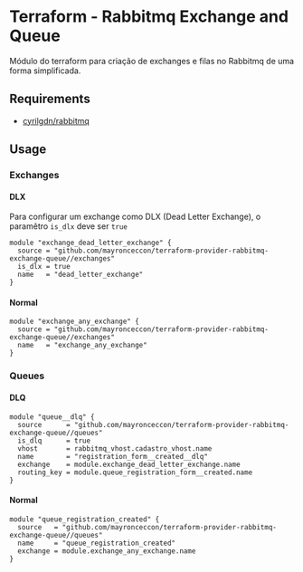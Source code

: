 # Terraform - Rabbitmq Exchange and Queue

Módulo do terraform para criação de exchanges e filas no Rabbitmq de uma forma simplificada.

## Requirements

- [cyrilgdn/rabbitmq](https://registry.terraform.io/providers/cyrilgdn/rabbitmq/latest/docs)

## Usage

### Exchanges

#### DLX

Para configurar um exchange como DLX (Dead Letter Exchange), o paramêtro `is_dlx` deve ser `true`

```
module "exchange_dead_letter_exchange" {
  source = "github.com/mayronceccon/terraform-provider-rabbitmq-exchange-queue//exchanges"
  is_dlx = true
  name   = "dead_letter_exchange"
}
```

#### Normal

```
module "exchange_any_exchange" {
  source = "github.com/mayronceccon/terraform-provider-rabbitmq-exchange-queue//exchanges"
  name   = "exchange_any_exchange"
}
```

### Queues

#### DLQ

```
module "queue__dlq" {
  source      = "github.com/mayronceccon/terraform-provider-rabbitmq-exchange-queue//queues"
  is_dlq      = true
  vhost       = rabbitmq_vhost.cadastro_vhost.name
  name        = "registration_form__created__dlq"
  exchange    = module.exchange_dead_letter_exchange.name
  routing_key = module.queue_registration_form__created.name
}
```

#### Normal

```
module "queue_registration_created" {
  source   = "github.com/mayronceccon/terraform-provider-rabbitmq-exchange-queue//queues"
  name     = "queue_registration_created"
  exchange = module.exchange_any_exchange.name
}
```
